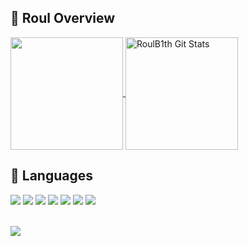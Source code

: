 

## 💪 Roul Overview

<p>
  <a href="https://github.com/RoulB1th/RoulB1th/" >
    <img align="center" src="https://github-readme-stats.vercel.app/api/top-langs/?layout=compact&username=RoulB1th&hide=typescript,javascript,css,scss,java,html&title_color=ffffff&text_color=c9cacc&icon_color=2bbc8a&bg_color=ff00ff" height="180px"/>
  </a>
  
  <a href="https://github.com/RoulB1th/RoulB1th/" >
    <img align="center" src="https://github-readme-stats.vercel.app/api?username=RoulB1th&show_icons=true&line_height=27&count_private=true&title_color=ffffff&text_color=c9cacc&icon_color=2bbc8a&bg_color=1d1f21" alt="RoulB1th Git Stats" height="180px"/>
  </a>
  
 </p>
 
 

## 📖 Languages
 
<div align="left">
  <img src="https://img.shields.io/badge/php-AEB2D5?style=for-the-badge&logo=php&logoColor=white">
  <img src="https://img.shields.io/badge/JavaScript-F7DF1E?style=for-the-badge&logo=javascript&logoColor=black">
  <img src="https://img.shields.io/badge/CSS3-1572B6?style=for-the-badge&logo=css3&logoColor=white">
  <img src="https://img.shields.io/badge/MySQL-f29111?style=for-the-badge&logo=mysql&logoColor=white">
  <img src="https://img.shields.io/badge/laravel-fb503b?style=for-the-badge&logo=laravel&logoColor=white">
  <img src="https://img.shields.io/badge/Docker-2CA5E0?style=for-the-badge&logo=docker&logoColor=white">
  <img src="https://img.shields.io/badge/Git-F05032?style=for-the-badge&logo=git&logoColor=white">
<div/>

<br />

![](https://komarev.com/ghpvc/?username=RoulB1th&color=dc143d)
